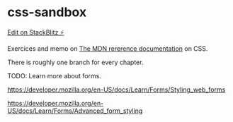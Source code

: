 # css-sandbox

[Edit on StackBlitz ⚡️](https://stackblitz.com/edit/css-sandbox)  

Exercices and memo on [The MDN rererence documentation](https://developer.mozilla.org/en-US/docs/Learn/CSS) on CSS.  

There is roughly one branch for every chapter.

TODO: Learn more about forms.

https://developer.mozilla.org/en-US/docs/Learn/Forms/Styling_web_forms

https://developer.mozilla.org/en-US/docs/Learn/Forms/Advanced_form_styling


